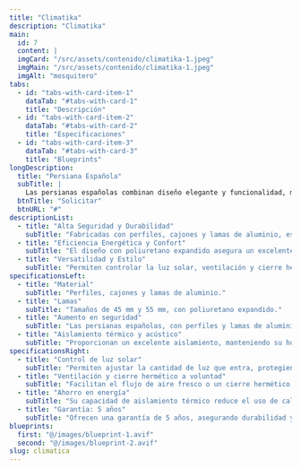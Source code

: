 ```yaml
---
title: "Climatika"
description: "Climatika"
main:
  id: 7
  content: |
  imgCard: "/src/assets/contenido/climatika-1.jpeg"
  imgMain: "/src/assets/contenido/climatika-1.jpeg"
  imgAlt: "mosquitero"
tabs:
  - id: "tabs-with-card-item-1"
    dataTab: "#tabs-with-card-1"
    title: "Descripción"
  - id: "tabs-with-card-item-2"
    dataTab: "#tabs-with-card-2"
    title: "Especificaciones"
  - id: "tabs-with-card-item-3"
    dataTab: "#tabs-with-card-3"
    title: "Blueprints"
longDescription:
  title: "Persiana Española"
  subTitle: |
    Las persianas españolas combinan diseño elegante y funcionalidad, mejorando la seguridad y eficiencia energética de su hogar mientras añaden un toque decorativo a cualquier fachada.
  btnTitle: "Solicitar"
  btnURL: "#"
descriptionList:
  - title: "Alta Seguridad y Durabilidad"
    subTitle: "Fabricadas con perfiles, cajones y lamas de aluminio, estas persianas proporcionan robustez y seguridad adicional gracias a las lamas con poliuretano expandido."
  - title: "Eficiencia Energética y Confort"
    subTitle: "El diseño con poliuretano expandido asegura un excelente aislamiento térmico y acústico, mejorando el confort interior y contribuyendo al ahorro energético."
  - title: "Versatilidad y Estilo"
    subTitle: "Permiten controlar la luz solar, ventilación y cierre hermético, y están disponibles en una amplia variedad de colores para decorar fachadas."
specificationsLeft:
  - title: "Material"
    subTitle: "Perfiles, cajones y lamas de aluminio."
  - title: "Lamas"
    subTitle: "Tamaños de 45 mm y 55 mm, con poliuretano expandido."
  - title: "Aumento en seguridad"
    subTitle: "Las persianas españolas, con perfiles y lamas de aluminio y poliuretano expandido, ofrecen una barrera robusta contra intrusiones."
  - title: "Aislamiento térmico y acústico"
    subTitle: "Proporcionan un excelente aislamiento, manteniendo su hogar confortable y silencioso."
specificationsRight:
  - title: "Control de luz solar"
    subTitle: "Permiten ajustar la cantidad de luz que entra, protegiendo muebles y suelos de la exposición solar."
  - title: "Ventilación y cierre hermético a voluntad"
    subTitle: "Facilitan el flujo de aire fresco o un cierre hermético, protegiendo contra polvo, lluvia e insectos."
  - title: "Ahorro en energía"
    subTitle: "Su capacidad de aislamiento térmico reduce el uso de calefacción y aire acondicionado, disminuyendo el consumo energético."
  - title: "Garantía: 5 años"
    subTitle: "Ofrecen una garantía de 5 años, asegurando durabilidad y calidad."
blueprints:
  first: "@/images/blueprint-1.avif"
  second: "@/images/blueprint-2.avif"
slug: climatica
---
```

